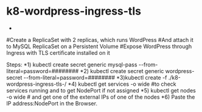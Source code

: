 # k8-wordpress-ingress-tls
-
#Create a ReplicaSet with 2 replicas, which runs WordPress
#And attach it to MySQL ReplicaSet on a Persistent Volume
#Expose WordPress through Ingress with TLS certificate installed on it

Steps:
*1) kubectl create secret generic mysql-pass --from-literal=password=######## 
*2) kubectl create secret generic wordpress-secret  --from-literal=password=########
*3)kubectl create -f ./k8-wordpress-ingress-tls-/
*4) kubectl get services -o wide #to check services running and to get NodePort if not assigned
*5) kubectl get nodes -o wide # and get one of the external IPs of one of the nodes
*6) Paste the IP address:NodePort in the Browser.

